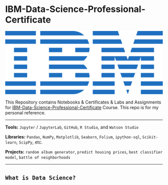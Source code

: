 # IBM-Data-Science-Professional-Certificate

![Logo](/IBM_logo.svg.png)

This Repository contains Notebooks & Certificates & Labs and Assignments for [IBM-Data-Science-Professional-Certificate](https://www.coursera.org/professional-certificates/ibm-data-science) Course. This repo is for my personal reference.

---

**Tools:** `Jupyter` / `JupyterLab`, `GitHub`, `R Studio`, and `Watson Studio`

**Libraries:** `Pandas`, `NumPy`, `Matplotlib`, `Seaborn`, `Folium`, `ipython-sql`, `Scikit-learn`, `ScipPy`, etc.

**Projects:** `random album generator`, `predict housing prices`, `best classifier model`, `battle of neighborhoods`

---

## `What is Data Science?`
